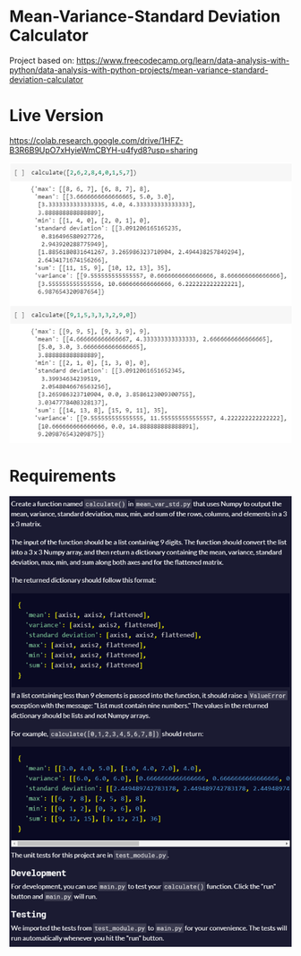 # Mean-Variance-Standard Deviation Calculator

Project based on: https://www.freecodecamp.org/learn/data-analysis-with-python/data-analysis-with-python-projects/mean-variance-standard-deviation-calculator

# Live Version

https://colab.research.google.com/drive/1HFZ-B3R6B9UpO7xHyieWmCBYH-u4fyd8?usp=sharing

![image](./images/preview.png)

# Requirements

![image](./images/requirements.png)
